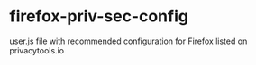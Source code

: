 # firefox-priv-sec-config
user.js file with recommended configuration for Firefox listed on privacytools.io
